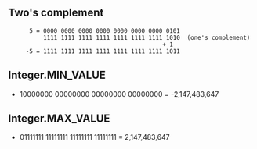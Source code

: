 ## Two's complement
          5 = 0000 0000 0000 0000 0000 0000 0000 0101
              1111 1111 1111 1111 1111 1111 1111 1010  (one's complement)
                                                + 1
         -5 = 1111 1111 1111 1111 1111 1111 1111 1011
         
         
## Integer.MIN_VALUE 
  - 10000000 00000000 00000000 00000000 = -2,147,483,647
## Integer.MAX_VALUE
  - 01111111 11111111 11111111 11111111 =  2,147,483,647
